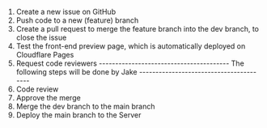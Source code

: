 1. Create a new issue on GitHub
2. Push code to a new (feature) branch
3. Create a pull request to merge the feature branch into the dev branch, to close the issue
4. Test the front-end preview page, which is automatically deployed on Cloudflare Pages
5. Request code reviewers
\----------------------------------------
The following steps will be done by Jake
\----------------------------------------
6. Code review
7. Approve the merge
8. Merge the dev branch to the main branch
9. Deploy the main branch to the Server

